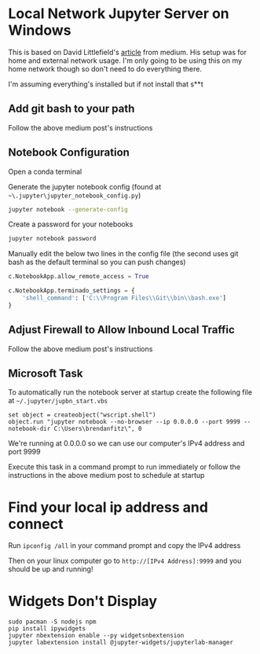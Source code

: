# Local Network Jupyter Server on Windows

This is based on David Littlefield's [article](https://levelup.gitconnected.com/how-to-install-the-jupyter-notebook-server-on-windows-10-e8f3e9436044) from medium.
His setup was for home and external network usage.
I'm only going to be using this on my home network though so don't need to do everything there.

I'm assuming everything's installed but if not install that s**t

## Add git bash to your path

Follow the above medium post's instructions

## Notebook Configuration

Open a conda terminal

Generate the jupyter notebook config (found at `~\.jupyter\jupyter_notebook_config.py`)

```bash
jupyter notebook --generate-config
```

Create a password for your notebooks

```bash
jupyter notebook password
```

Manually edit the below two lines in the config file 
(the second uses git bash as the default terminal so you can push changes)

```python
c.NotebookApp.allow_remote_access = True

c.NotebookApp.terminado_settings = {
    'shell_command': ['C:\\Program Files\\Git\\bin\\bash.exe']
}
```

## Adjust Firewall to Allow Inbound Local Traffic

Follow the above medium post's instructions

## Microsoft Task

To automatically run the notebook server at startup create the following file at `~/.jupyter/jupbn_start.vbs`

```vbs
set object = createobject("wscript.shell") 
object.run "jupyter notebook --no-browser --ip 0.0.0.0 --port 9999 --notebook-dir C:\Users\brendanfitz\", 0
```
We're running at 0.0.0.0 so we can use our computer's IPv4 address and port 9999

Execute this task in a command prompt to run immediately or follow the instructions in the above medium post to schedule at startup

# Find your local ip address and connect

Run `ipconfig /all` in your command prompt and copy the IPv4 address

Then on your linux computer go to `http://[IPv4 Address]:9999` and you should be up and running!

# Widgets Don't Display

```
sudo pacman -S nodejs npm
pip install ipywidgets
jupyter nbextension enable --py widgetsnbextension
jupyter labextension install @jupyter-widgets/jupyterlab-manager
```
